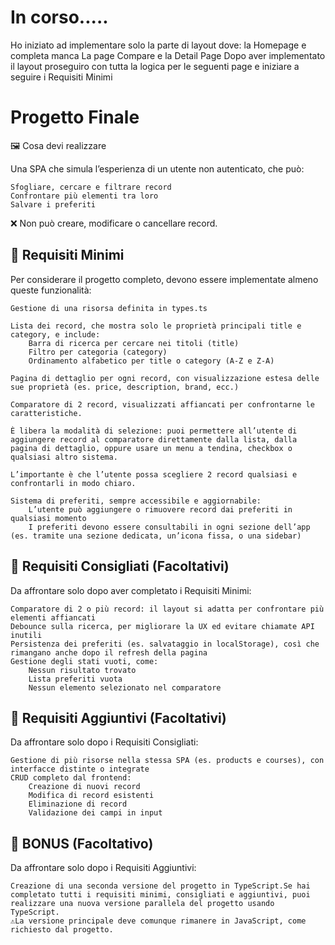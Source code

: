 # In corso.....
Ho iniziato ad implementare solo la parte di layout dove: la Homepage e completa manca La page Compare e la Detail Page Dopo aver implementato il layout proseguiro con tutta la logica per le seguenti page e iniziare a seguire i Requisiti Minimi

# Progetto Finale
🖼️ Cosa devi realizzare

Una SPA che simula l’esperienza di un utente non autenticato, che può:

    Sfogliare, cercare e filtrare record
    Confrontare più elementi tra loro
    Salvare i preferiti

❌ Non può creare, modificare o cancellare record.

## 🥉 Requisiti Minimi

Per considerare il progetto completo, devono essere implementate almeno queste funzionalità:

    Gestione di una risorsa definita in types.ts

    Lista dei record, che mostra solo le proprietà principali title e category, e include:
        Barra di ricerca per cercare nei titoli (title)
        Filtro per categoria (category)
        Ordinamento alfabetico per title o category (A-Z e Z-A)

    Pagina di dettaglio per ogni record, con visualizzazione estesa delle sue proprietà (es. price, description, brand, ecc.)

    Comparatore di 2 record, visualizzati affiancati per confrontarne le caratteristiche.

    È libera la modalità di selezione: puoi permettere all’utente di aggiungere record al comparatore direttamente dalla lista, dalla pagina di dettaglio, oppure usare un menu a tendina, checkbox o qualsiasi altro sistema.

    L’importante è che l’utente possa scegliere 2 record qualsiasi e confrontarli in modo chiaro.

    Sistema di preferiti, sempre accessibile e aggiornabile:
        L’utente può aggiungere o rimuovere record dai preferiti in qualsiasi momento
        I preferiti devono essere consultabili in ogni sezione dell’app (es. tramite una sezione dedicata, un’icona fissa, o una sidebar)



## 🥈 Requisiti Consigliati (Facoltativi)
Da affrontare solo dopo aver completato i Requisiti Minimi:

    Comparatore di 2 o più record: il layout si adatta per confrontare più elementi affiancati
    Debounce sulla ricerca, per migliorare la UX ed evitare chiamate API inutili
    Persistenza dei preferiti (es. salvataggio in localStorage), così che rimangano anche dopo il refresh della pagina
    Gestione degli stati vuoti, come:
        Nessun risultato trovato
        Lista preferiti vuota
        Nessun elemento selezionato nel comparatore


## 🥇 Requisiti Aggiuntivi (Facoltativi)

Da affrontare solo dopo i Requisiti Consigliati:

    Gestione di più risorse nella stessa SPA (es. products e courses), con interfacce distinte o integrate
    CRUD completo dal frontend:
        Creazione di nuovi record
        Modifica di record esistenti
        Eliminazione di record
        Validazione dei campi in input


## 🎯 BONUS (Facoltativo)
Da affrontare solo dopo i Requisiti Aggiuntivi:

    Creazione di una seconda versione del progetto in TypeScript.Se hai completato tutti i requisiti minimi, consigliati e aggiuntivi, puoi realizzare una nuova versione parallela del progetto usando TypeScript.
    ⚠️La versione principale deve comunque rimanere in JavaScript, come richiesto dal progetto.